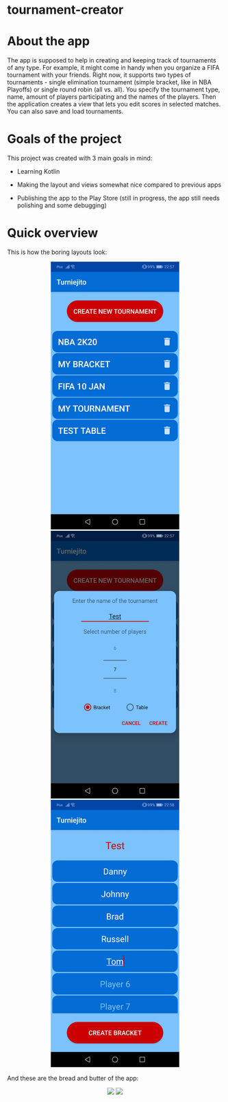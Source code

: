# tournament-creator
<h1>About the app</h1>
The app is supposed to help in creating and keeping track of tournaments of any type. For example, it might come in handy when you organize a FIFA tournament with your friends. Right now, it supports two types of tournaments - single elimination tournament (simple bracket, like in NBA Playoffs) or single round robin (all vs. all). You specify the tournament type, name, amount of players participating and the names of the players. Then the application creates a view that lets you edit scores in selected matches. You can also save and load tournaments.

<h1>Goals of the project</h1>
This project was created with 3 main goals in mind:

* Learning Kotlin

* Making the layout and views somewhat nice compared to previous apps

* Publishing the app to the Play Store (still in progress, the app still needs polishing and some debugging)

<h1>Quick overview</h1>
This is how the boring layouts look:


<p float="left" align="center">
  <img src="/readme_assets/main.jpg" width="300"/>
  <img src="/readme_assets/tournament_creation_dialog.jpg" width="300" /> 
  <img src="/readme_assets/changing_players.jpg" width="300" />
</p>


And these are the bread and butter of the app:


<p float="left" align="center">
  <img src="/readme_assets/table_demo.gif" width="300"/>
  <img src="/readme_assets/bracket_demo.gif" width="300" /> 
</p>

